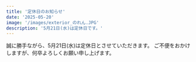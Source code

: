 ```yaml
---
title: '定休日のお知らせ'
date: '2025-05-20'
image: '/images/exterior_のれん.JPG'
description: '5月21日(水)は定休日です。'
---
```


誠に勝手ながら、5月21日(水)は定休日とさせていただきます。
ご不便をおかけしますが、何卒よろしくお願い申し上げます。
